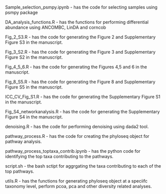 Sample_selection_psmpy.ipynb - has the code for selecting samples using psmpy package

DA_analysis_functions.R -  has the functions for performing differential abundance using ANCOMBC, LinDA and corncob

Fig_2_S3.R - has the code for generating the Figure 2 and Supplementary Figure S3 in the manuscript.

Fig_3_S2.R - has the code for generating the Figure 3 and Supplementary Figure S2 in the manuscript.

Fig_4_5_6.R - has the code for generating the Figures 4,5 and 6 in the manuscript.

Fig_8_S5.R - has the code for generating the Figure 8 and Supplementary Figure S5 in the manuscript.

ICC_CV_Fig_S1.R - has the code for generating the Supplementary Figure S1 in the manuscript.

Fig_S4_networkanalysis.R - has the code for generating the Supplementary Figure S4 in the manuscript.

denoising.R - has the code for performing denoising using dada2 tool.

pathway_process.R - has the code for creating the phyloseq object for pathway analysis.

pathway_process_toptaxa_contrib.ipynb - has the python code for identifying the top taxa contributing to the pathways.

script.sh - the bash sctipt for aggrgating the taxa contributing to each of the top pathways.

utils.R - has the functions for generating phyloseq object at a speciifc taxonomy level, perform pcoa, pca and other diversity related analyses.


